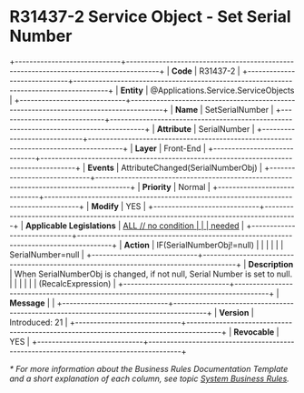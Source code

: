 ﻿---
erp.type: front-end-business-rule
erp.entity: Applications.Service.ServiceObjects
---

# R31437-2 Service Object - Set Serial Number
+-----------------------------+---------------------------------------------------------------------------------------+
| **Code**                    | R31437-2                                                                              |
+-----------------------------+---------------------------------------------------------------------------------------+
| **Entity**                  | @Applications.Service.ServiceObjects                                                                         |
+-----------------------------+---------------------------------------------------------------------------------------+
| **Name**                    | SetSerialNumber                                                                       |
+-----------------------------+---------------------------------------------------------------------------------------+
| **Attribute**               | SerialNumber                                                                          |
+-----------------------------+---------------------------------------------------------------------------------------+
| **Layer**                   | Front-End                                                                             |
+-----------------------------+---------------------------------------------------------------------------------------+
| **Events**                  | AttributeChanged(SerialNumberObj)                                                     |
+-----------------------------+---------------------------------------------------------------------------------------+
| **Priority**                | Normal                                                                                |
+-----------------------------+---------------------------------------------------------------------------------------+
| **Modify**                  | YES                                                                                   |
+-----------------------------+---------------------------------------------------------------------------------------+
| **Applicable Legislations** | [ALL // no condition                                                                  |
|                             | needed](https://confluence.erp.net/display/techdoc/Country+Specific+Functionality)    |
+-----------------------------+---------------------------------------------------------------------------------------+
| **Action**                  | IF(SerialNumberObj!=null)                                                             |
|                             |                                                                                       |
|                             | SerialNumber=null                                                                     |
+-----------------------------+---------------------------------------------------------------------------------------+
| **Description**             | When SerialNumberObj is changed, if not null, Serial Number is set to null.           |
|                             |                                                                                       |
|                             | (RecalcExpression)                                                                    |
+-----------------------------+---------------------------------------------------------------------------------------+
| **Message**                 |                                                                                       |
+-----------------------------+---------------------------------------------------------------------------------------+
| **Version**                 | Introduced: 21                                                                        |
+-----------------------------+---------------------------------------------------------------------------------------+
| **Revocable**               | YES                                                                                   |
+-----------------------------+---------------------------------------------------------------------------------------+

*\* For more information about the Business Rules Documentation Template and a short explanation of each column, see
topic [System Business Rules](../templates/template-description-system-business-rules.md).*

  

  
